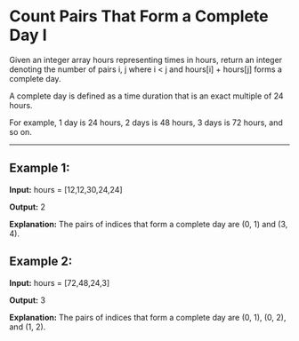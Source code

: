 # Count Pairs That Form a Complete Day I

Given an integer array hours representing times in hours, return an integer denoting the number of pairs i, j where i < j and hours[i] + hours[j] forms a complete day.

A complete day is defined as a time duration that is an exact multiple of 24 hours.

For example, 1 day is 24 hours, 2 days is 48 hours, 3 days is 72 hours, and so on.

---

## Example 1:

**Input:** hours = [12,12,30,24,24]

**Output:** 2

**Explanation:** The pairs of indices that form a complete day are (0, 1) and (3, 4).


## Example 2:

**Input:** hours = [72,48,24,3]

**Output:** 3

**Explanation:** The pairs of indices that form a complete day are (0, 1), (0, 2), and (1, 2).

 